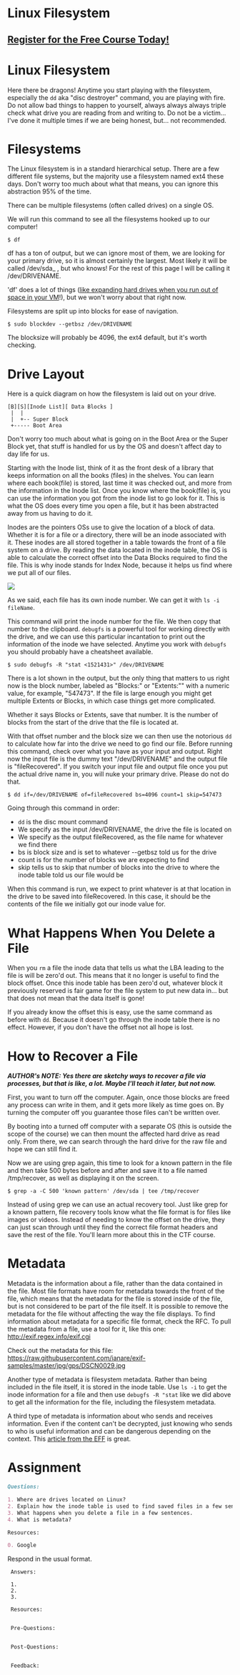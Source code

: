# Linux Filesystem
##  [Register for the Free Course Today!](https://roppers.thinkific.com/courses/computing-fundamentals)
# Linux  Filesystem

Here there be dragons! Anytime you start playing with the filesystem, especially the ```dd``` aka "disc destroyer" command, you are playing with fire. Do not allow bad things to happen to yourself, always always always triple check what drive you are reading from and writing to. Do not be a victim... I've done it multiple times if we are being honest, but... not recommended. 

# Filesystems 

The Linux filesystem is in a standard hierarchical setup. There are a few different file systems, but the majority use a filesystem named ext4 these days. Don't worry too much about what that means, you can ignore this abstraction 95% of the time. 

There can be multiple filesystems (often called drives) on a single OS. 

We will run this command to see all the filesystems hooked up to our computer!
```
$ df
```
df has a ton of output, but we can ignore most of them, we are looking for your primary drive, so it is almost certainly the largest. Most likely it will be called /dev/sda_ , but who knows! For the rest of this page I will be calling it /dev/DRIVENAME.

'df' does a lot of things ([like expanding hard drives when you run out of space in your VM](https://askubuntu.com/questions/116351/increase-partition-size-on-which-ubuntu-is-installed)!), but we won't worry about that right now. 

Filesystems are split up into blocks for ease of navigation.
```
$ sudo blockdev --getbsz /dev/DRIVENAME
```

The blocksize will probably be 4096, the ext4 default, but it's worth checking.


# Drive Layout

Here is a quick diagram on how the filesystem is laid out on your drive.
```
[B][S][Inode List][ Data Blocks ]
 |  |
 |  +-- Super Block
 +----- Boot Area
```
Don't worry too much about what is going on in the Boot Area or the Super Block yet, that stuff is handled for us by the OS and doesn't affect day to day life for us.

Starting with the Inode list, think of it as the front desk of a library that keeps information on all the books (files) in the shelves. You can learn where each book(file) is stored, last time it was checked out, and more from the information in the Inode list. Once you know where the book(file) is, you can use the information you got from the inode list to go look for it. This is what the OS does every time you open a file, but it has been abstracted away from us having to do it. 

Inodes are the pointers OSs use to give the location of a block of data. Whether it is for a file or a directory, there will be an inode associated with it. These inodes are all stored together in a table towards the front of a file system on a drive. By reading the data located in the inode table, the OS is able to calculate the correct offset into the Data Blocks required to find the file. This is why inode stands for Index Node, because it helps us find where we put all of our files.

[<img src="https://upload.wikimedia.org/wikipedia/commons/thumb/f/f8/File_table_and_inode_table.svg/640px-File_table_and_inode_table.svg.png">](https://en.wikipedia.org/wiki/File_descriptor)


As we said, each file has its own inode number. We can get it with ```ls -i fileName```.

This command will print the inode number for the file. We then copy that number to the clipboard. ```debugfs``` is a powerful tool for working directly with the drive, and we can use this particular incantation to print out the information of the inode we have selected. Anytime you work with ```debugfs``` you should probably have a cheatsheet available. 

```
$ sudo debugfs -R "stat <1521431>" /dev/DRIVENAME
```

There is a lot shown in the output, but the only thing that matters to us right now is the block number, labeled as "Blocks:" or "Extents:"" with a numeric value, for example, "547473". If the file is large enough you might get multiple Extents or Blocks, in which case things get more complicated.

Whether it says Blocks or Extents, save that number. It is the number of blocks from the start of the drive that the file is located at.

With that offset number and the block size we can then use the notorious ```dd``` to calculate how far into the drive we need to go find our file. Before running this command, check over what you have as your input and output. Right now the input file is the dummy text "/dev/DRIVENAME" and the output file is "fileRecovered". If you switch your input file and output file once you put the actual drive name in, you will nuke your primary drive. Please do not do that.

~~~
$ dd if=/dev/DRIVENAME of=fileRecovered bs=4096 count=1 skip=547473
~~~

Going through this command in order:

* ```dd``` is the disc mount command
* We specify as the input /dev/DRIVENAME, the drive the file is located on
* We specify as the output fileRecovered, as the file name for whatever we find there
* bs is block size and is set to whatever --getbsz told us for the drive
* count is for the number of blocks we are expecting to find
* skip tells us to skip that number of blocks into the drive to where the inode table told us our file would be

When this command is run, we expect to print whatever is at that location in the drive to be saved into fileRecovered. In this case, it should be the contents of the file we initially got our inode value for.

# What Happens When You Delete a File
When you ```rm``` a file the inode data that tells us what the LBA leading to the file is will be zero'd out. This means that it no longer is useful to find the block offset. Once this inode table has been zero'd out, whatever block it previously reserved is fair game for the file system to put new data in... but that does not mean that the data itself is gone!

If you already know the offset this is easy, use the same command as before with ```dd```. Because it doesn't go through the inode table there is no effect. However, if you don't have the offset not all hope is lost.

# How to Recover a File

***AUTHOR's NOTE: Yes there are sketchy ways to recover a file via processes, but that is like, a lot. Maybe I'll teach it later, but not now.***

First, you want to turn off the computer. Again, once those blocks are freed any process can write in them, and it gets more likely as time goes on. By turning the computer off you guarantee those files can't be written over.

By booting into a turned off computer with a separate OS (this is outside the scope of the course) we can then mount the affected hard drive as read only. From there, we can search through the hard drive for the raw file and hope we can still find it.

Now we are using grep again, this time to look for a known pattern in the file and then take 500 bytes before and after and save it to a file named /tmp/recover, as well as displaying it on the screen.

~~~
$ grep -a -C 500 'known pattern' /dev/sda | tee /tmp/recover
~~~

Instead of using grep we can use an actual recovery tool. Just like grep for a known pattern, file recovery tools know what the file format is for files like images or videos. Instead of needing to know the offset on the drive, they can just scan through until they find the correct file format headers and save the rest of the file. You'll learn more about this in the CTF course.

# Metadata

Metadata is the information about a file, rather than the data contained in the file. Most file formats have room for metadata towards the front of the file, which means that the metadata for the file is stored inside of the file, but is not considered to be part of the file itself. It is possible to remove the metadata for the file without affecting the way the file displays. To find information about metadata for a specific file format, check the RFC. To pull the metadata from a file, use a tool for it, like this one: <http://exif.regex.info/exif.cgi> 

Check out the metadata for this file: <https://raw.githubusercontent.com/ianare/exif-samples/master/jpg/gps/DSCN0029.jpg>

Another type of metadata is filesystem metadata. Rather than being included in the file itself,  it is stored in the inode table. Use ```ls -i``` to get the inode information for a file and then use ```debugfs -R "stat``` like we did above to get all the information for the file, including the filesystem metadata.

A third type of metadata is information about who sends and receives information. Even if the content can't be decrypted, just knowing who sends to who is useful information and can be dangerous depending on the context. This [article from the EFF](https://www.eff.org/deeplinks/2013/06/why-metadata-matters) is great.

# Assignment

```markdown
Questions:

1. Where are drives located on Linux?
2. Explain how the inode table is used to find saved files in a few sentences.
3. What happens when you delete a file in a few sentences.
4. What is metadata? 

Resources:

0. Google
```
Respond in the usual format.

```
 Answers:

 1.
 2.
 3.

 Resources:


 Pre-Questions:


 Post-Questions:


 Feedback:

```
